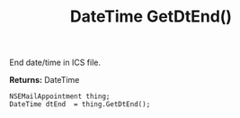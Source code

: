 ﻿---
uid: crmscript_ref_NSEMailAppointment_GetDtEnd
title: DateTime GetDtEnd()
intellisense: NSEMailAppointment.GetDtEnd
keywords: NSEMailAppointment, GetDtEnd
so.topic: reference
---

End date/time in ICS file.

**Returns:** DateTime


```crmscript
NSEMailAppointment thing;
DateTime dtEnd  = thing.GetDtEnd();
```


